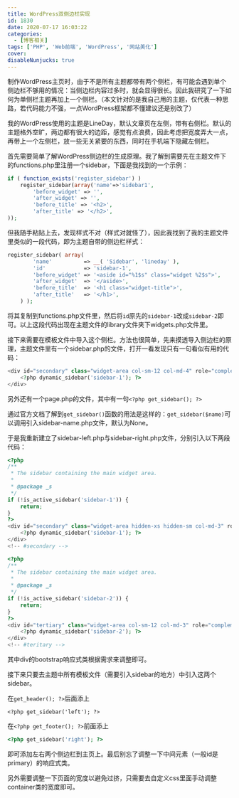 ```yaml
---
title: WordPress双侧边栏实现
id: 1830
date: 2020-07-17 16:03:22
categories:
  - [博客相关]
tags: ['PHP', 'Web前端', 'WordPress', '网站美化']
cover: 
disableNunjucks: true
---
```


制作WordPress主页时，由于不是所有主题都带有两个侧栏，有可能会遇到单个侧边栏不够用的情况：当侧边栏内容过多时，就会显得很长。因此我研究了一下如何为单侧栏主题再加上一个侧栏。（本文针对的是我自己用的主题，仅代表一种思路，若代码能力不强，一点WordPress框架都不懂建议还是别改了）

我的WordPress使用的主题是LineDay，默认文章页在左侧，带有右侧栏。默认的主题格外空旷，两边都有很大的边距，感觉有点浪费，因此考虑把宽度弄大一点，再带上一个左侧栏，放一些无关紧要的东西，同时在手机端下隐藏左侧栏。


首先需要简单了解WordPress侧边栏的生成原理。我了解到需要先在主题文件下的functions.php里注册一个sidebar，下面是我找到的一个示例：

```php
if ( function_exists('register_sidebar') )
    register_sidebar(array('name'=>'sidebar1',
        'before_widget' => '',
        'after_widget' => '',
        'before_title' => '<h2>',
        'after_title' => '</h2>',
));
```

但我随手粘贴上去，发现样式不对（样式对就怪了），因此我找到了我的主题文件里类似的一段代码，即为主题自带的侧边栏样式：

```php
register_sidebar( array(
        'name'          => __( 'Sidebar', 'lineday' ),
        'id'            => 'sidebar-1',
        'before_widget' => '<aside id="%1$s" class="widget %2$s">',
        'after_widget'  => '</aside>',
        'before_title'  => '<h1 class="widget-title">',
        'after_title'   => '</h1>',
    ) );
```

将其复制到functions.php文件里，然后将`id`原先的`sidebar-1`改成`sidebar-2`即可。以上这段代码出现在主题文件的library文件夹下widgets.php文件里。


接下来需要在模板文件中导入这个侧栏。方法也很简单，先来摸透导入侧边栏的原理，主题文件里有一个sidebar.php的文件，打开一看发现只有一句看似有用的代码：



```php
<div id="secondary" class="widget-area col-sm-12 col-md-4" role="complementary" itemscope="itemscope" itemtype="http://schema.org/WPSideBar">
	<?php dynamic_sidebar('sidebar-1'); ?>
</div>
```

另外还有一个page.php的文件，其中有一句`<?php get_sidebar(); ?>`


通过官方文档了解到`get_sidebar()`函数的用法是这样的：`get_sidebar($name)`可以调用引入sidebar-name.php文件，默认为None。


于是我重新建立了sidebar-left.php与sidebar-right.php文件，分别引入以下两段代码：



```php
<?php
/**
 * The sidebar containing the main widget area.
 *
 * @package _s
 */
if (!is_active_sidebar('sidebar-1')) {
	return;
}
?>
<div id="secondary" class="widget-area hidden-xs hidden-sm col-md-3" role="complementary" itemscope="itemscope" itemtype="http://schema.org/WPSideBar">
	<?php dynamic_sidebar('sidebar-1'); ?>
</div>
<!-- #secondary -->
```


```php
<?php
/**
 * The sidebar containing the main widget area.
 *
 * @package _s
 */
if (!is_active_sidebar('sidebar-2')) {
	return;
}
?>
<div id="tertiary" class="widget-area col-sm-12 col-md-3" role="complementary" itemscope="itemscope" itemtype="http://schema.org/WPSideBar">
	<?php dynamic_sidebar('sidebar-2'); ?>
</div>
<!-- #teritary -->
```

其中div的bootstrap响应式类根据需求来调整即可。


接下来只要去主题中所有模板文件（需要引入sidebar的地方）中引入这两个sidebar。


在`get_header(); ?>`后面添上

```plaintext
<?php get_sidebar('left'); ?>
```

在`<?php get_footer(); ?>`前面添上

```php
<?php get_sidebar('right'); ?>
```

即可添加左右两个侧边栏到主页上。最后别忘了调整一下中间元素（一般id是primary）的响应式类。


另外需要调整一下页面的宽度以避免过挤，只需要去自定义css里面手动调整container类的宽度即可。
